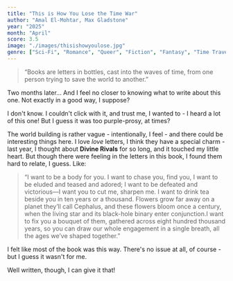 ```yaml
---
title: "This is How You Lose the Time War"
author: "Amal El-Mohtar, Max Gladstone"
year: "2025"
month: "April"
score: 3.5
image: "./images/thisishowyoulose.jpg"
genre: ["Sci-Fi", "Romance", "Queer", "Fiction", "Fantasy", "Time Travel", "Letters"]
---
```


> “Books are letters in bottles, cast into the waves of time, from one person trying to save the world to another.”

Two months later... And I feel no closer to knowing what to write about this one. Not exactly in a good way, I suppose?

I don't know. I couldn't click with it, and trust me, I wanted to - I heard a lot of this one! But I guess it was too purple-prosy, at times?

The world building is rather vague - intentionally, I feel - and there could be interesting things here. I love _love_ letters, I think they have a special charm - last year, I thought about **Divine Rivals** for so long, and it touched my little heart. But though there were feeling in the letters in this book, I found them hard to relate, I guess. Like:

> “I want to be a body for you. I want to chase you, find you, I want to be eluded and teased and adored; I want to be defeated and victorious—I want you to cut me, sharpen me. I want to drink tea beside you in ten years or a thousand. Flowers grow far away on a planet they’ll call Cephalus, and these flowers bloom once a century, when the living star and its black-hole binary enter conjunction.I want to fix you a bouquet of them, gathered across eight hundred thousand years, so you can draw our whole engagement in a single breath, all the ages we’ve shaped together.”

I felt like most of the book was this way. There's no issue at all, of course - but I guess it wasn't for me.

Well written, though, I can give it that!
